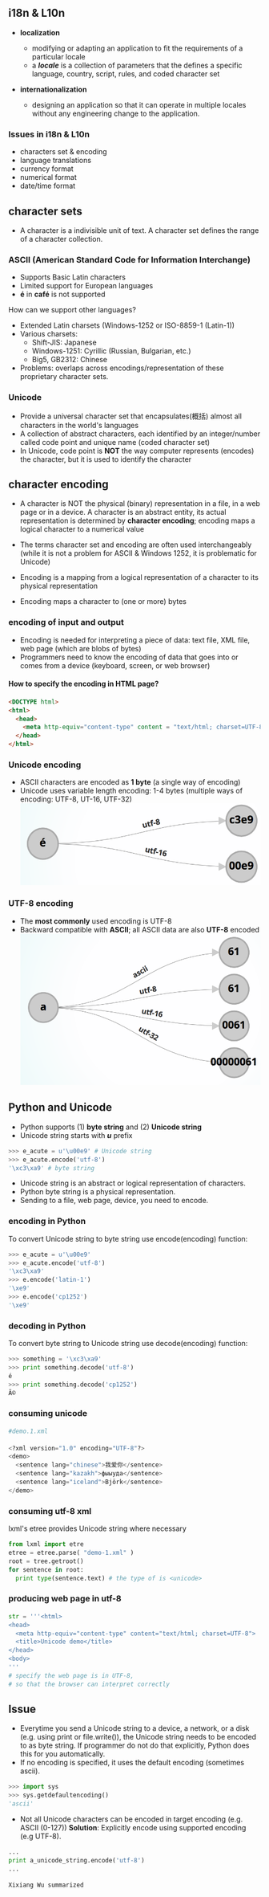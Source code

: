 ## i18n & L10n
* **localization**
  * modifying or adapting an application to fit the requirements of a particular locale
  * a **_locale_** is a collection of parameters that the defines a specific language, country, script, rules, and coded character set

* **internationalization**
  * designing an application so that it can operate in multiple locales without any engineering change to the application.

### Issues in i18n & L10n
* characters set & encoding
* language translations	
* currency format	
* numerical format	
* date/time format

## character sets
* A character is a indivisible unit of text. A character set defines the range of a character collection.

### ASCII (American Standard Code for Information Interchange)
* Supports Basic Latin characters
* Limited support for European languages
* **é** in **café** is not supported

How can we support other languages?
* Extended Latin charsets (Windows-1252 or ISO-8859-1 (Latin-1))
* Various charsets:
  * Shift-JIS: Japanese
  * Windows-1251: Cyrillic (Russian, Bulgarian, etc.)
  * Big5, GB2312: Chinese
* Problems: overlaps across encodings/representation of these proprietary character sets.

### Unicode 
* Provide a universal character set that encapsulates(概括) almost all characters in the world's languages
* A collection of abstract characters, each identified by an integer/number called code point and unique name (coded character set)
* In Unicode, code point is **NOT** the way computer represents (encodes) the character, but it is used to identify the character

## character encoding
* A character is NOT the physical (binary) representation in a file, in a web page or in a device. A character is an abstract entity, its actual representation is determined by **character encoding**; encoding maps a logical character to a numerical value
* The terms character set and encoding are often used interchangeably (while it is not a problem for ASCII & Windows 1252, it is problematic for Unicode)

* Encoding is a mapping from a logical representation of a character to its physical representation
* Encoding maps a character to (one or more) bytes

### encoding of input and output
* Encoding is needed for interpreting a piece of data: text file, XML file, web page (which are blobs of bytes)
* Programmers need to know the encoding of data that goes into or comes from a device (keyboard, screen, or web browser)

#### How to specify the encoding in HTML page?

```html
<DOCTYPE html>
<html>
  <head>
    <meta http-equiv="content-type" content = "text/html; charset=UTF-8" />
  </head>
</html>
```

### Unicode encoding
* ASCII characters are encoded as **1 byte** (a single way of encoding)
* Unicode uses variable length encoding: 1-4 bytes (multiple ways of encoding: UTF-8, UT-16, UTF-32)
![Screen Shot 2016-04-27 at 9.38.20 PM.png](resources/BAC2D965A4313EC3424877242C1AC8D7.png)

### UTF-8 encoding
* The **most commonly** used encoding is UTF-8
* Backward compatible with **ASCII**; all ASCII data are also **UTF-8** encoded
![Screen Shot 2016-04-27 at 9.42.41 PM.png](resources/89AC242332C53ADBCD6992B146E45BA7.png)

## Python and Unicode
* Python supports (1) **byte string** and (2) **Unicode string**
* Unicode string starts with **_u_** prefix

```python
>>> e_acute = u'\u00e9' # Unicode string
>>> e_acute.encode('utf-8')
'\xc3\xa9' # byte string
```

* Unicode string is an abstract or logical representation of characters.
* Python byte string is a physical representation.
* Sending to a file, web page, device, you need to encode.

### encoding in Python
To convert Unicode string to byte string use encode(encoding) function:

```python
>>> e_acute = u'\u00e9'
>>> e_acute.encode('utf-8')
'\xc3\xa9'
>>> e.encode('latin-1')
'\xe9'
>>> e.encode('cp1252')
'\xe9'
```

### decoding in Python
To convert byte string to Unicode string use decode(encoding) function:

```python
>>> something = '\xc3\xa9'
>>> print something.decode('utf-8')
é
>>> print something.decode('cp1252')
Ã©
```

### consuming unicode

```python
#demo.1.xml

<?xml version="1.0" encoding="UTF-8"?>
<demo>
  <sentence lang="chinese">我爱你</sentence>
  <sentence lang="kazakh">фыыудa</sentence>
  <sentence lang="iceland">Björk</sentence>
</demo>
```

### consuming utf-8 xml
lxml's etree provides Unicode string where necessary

```python
from lxml import etre
etree = etree.parse( "demo-1.xml" )
root = tree.getroot()
for sentence in root:
  print type(sentence.text) # the type of is <unicode>
```

### producing web page in utf-8

```python
str = '''<html>
<head>
  <meta http-equiv="content-type" content="text/html; charset=UTF-8">
  <title>Unicode demo</title>
</head>
<body>
'''
# specify the web page is in UTF-8,
# so that the browser can interpret correctly
```

## Issue
* Everytime you send a Unicode string to a device, a network, or a disk (e.g. using print or file.write()), the Unicode string needs to be encoded to as byte string. If programmer do not do that explicitly, Python does this for you automatically.
* If no encoding is specified, it uses the default encoding (sometimes ascii).

```python
>>> import sys
>>> sys.getdefaultencoding()
'ascii'
```

* Not all Unicode characters can be encoded in target encoding (e.g. ASCII (0-127))
**Solution**: Explicitly encode using supported encoding (e.g UTF-8).

```python
...
print a_unicode_string.encode('utf-8')
...
```

`Xixiang Wu summarized`